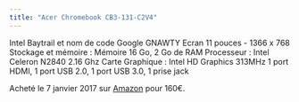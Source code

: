 ```yaml
---
title: "Acer Chromebook CB3-131-C2V4"
---
```


Intel Baytrail et nom de code Google GNAWTY
Ecran 11 pouces - 1366 x 768
Stockage et mémoire : Mémoire 16 Go, 2 Go de RAM
Processeur : Intel Celeron N2840 2.16 Ghz
Carte Graphique : Intel HD Graphics 313MHz
1 port HDMI, 1 port USB 2.0, 1 port USB 3.0, 1 prise jack

<!--more-->

Acheté le 7 janvier 2017 sur [Amazon](https://www.amazon.fr/dp/B01ARO3KL4/ref=pe_386181_40444391_TE_item) pour 160€.
